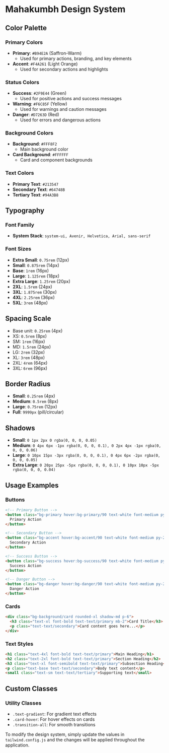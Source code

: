 # Mahakumbh Design System

## Color Palette

### Primary Colors
- **Primary**: `#B94E2A` (Saffron-Warm)
  - Used for primary actions, branding, and key elements
- **Accent**: `#F4A261` (Light Orange)
  - Used for secondary actions and highlights

### Status Colors
- **Success**: `#2F9E44` (Green)
  - Used for positive actions and success messages
- **Warning**: `#F6C85F` (Yellow)
  - Used for warnings and caution messages
- **Danger**: `#D7263D` (Red)
  - Used for errors and dangerous actions

### Background Colors
- **Background**: `#FFF8F2`
  - Main background color
- **Card Background**: `#FFFFFF`
  - Card and component backgrounds

### Text Colors
- **Primary Text**: `#213547`
- **Secondary Text**: `#64748B`
- **Tertiary Text**: `#94A3B8`

## Typography

### Font Family
- **System Stack**: `system-ui, Avenir, Helvetica, Arial, sans-serif`

### Font Sizes
- **Extra Small**: `0.75rem` (12px)
- **Small**: `0.875rem` (14px)
- **Base**: `1rem` (16px)
- **Large**: `1.125rem` (18px)
- **Extra Large**: `1.25rem` (20px)
- **2XL**: `1.5rem` (24px)
- **3XL**: `1.875rem` (30px)
- **4XL**: `2.25rem` (36px)
- **5XL**: `3rem` (48px)

## Spacing Scale
- Base unit: `0.25rem` (4px)
- XS: `0.5rem` (8px)
- SM: `1rem` (16px)
- MD: `1.5rem` (24px)
- LG: `2rem` (32px)
- XL: `3rem` (48px)
- 2XL: `4rem` (64px)
- 3XL: `6rem` (96px)

## Border Radius
- **Small**: `0.25rem` (4px)
- **Medium**: `0.5rem` (8px)
- **Large**: `0.75rem` (12px)
- **Full**: `9999px` (pill/circular)

## Shadows
- **Small**: `0 1px 2px 0 rgba(0, 0, 0, 0.05)`
- **Medium**: `0 4px 6px -1px rgba(0, 0, 0, 0.1), 0 2px 4px -1px rgba(0, 0, 0, 0.06)`
- **Large**: `0 10px 15px -3px rgba(0, 0, 0, 0.1), 0 4px 6px -2px rgba(0, 0, 0, 0.05)`
- **Extra Large**: `0 20px 25px -5px rgba(0, 0, 0, 0.1), 0 10px 10px -5px rgba(0, 0, 0, 0.04)`

## Usage Examples

### Buttons
```html
<!-- Primary Button -->
<button class="bg-primary hover:bg-primary/90 text-white font-medium py-2 px-4 rounded-lg">
  Primary Action
</button>

<!-- Secondary Button -->
<button class="bg-accent hover:bg-accent/90 text-white font-medium py-2 px-4 rounded-lg">
  Secondary Action
</button>

<!-- Success Button -->
<button class="bg-success hover:bg-success/90 text-white font-medium py-2 px-4 rounded-lg">
  Success Action
</button>

<!-- Danger Button -->
<button class="bg-danger hover:bg-danger/90 text-white font-medium py-2 px-4 rounded-lg">
  Danger Action
</button>
```

### Cards
```html
<div class="bg-background/card rounded-xl shadow-md p-6">
  <h3 class="text-xl font-bold text-text/primary mb-2">Card Title</h3>
  <p class="text-text/secondary">Card content goes here...</p>
</div>
```

### Text Styles
```html
<h1 class="text-4xl font-bold text-text/primary">Main Heading</h1>
<h2 class="text-2xl font-bold text-text/primary">Section Heading</h2>
<h3 class="text-xl font-semibold text-text/primary">Subsection Heading</h3>
<p class="text-base text-text/secondary">Body text content</p>
<small class="text-sm text-text/tertiary">Supporting text</small>
```

## Custom Classes

### Utility Classes
- `.text-gradient`: For gradient text effects
- `.card-hover`: For hover effects on cards
- `.transition-all`: For smooth transitions

To modify the design system, simply update the values in `tailwind.config.js` and the changes will be applied throughout the application.